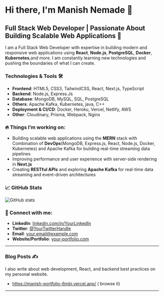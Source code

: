 # Hi there, I'm Manish Nemade 👋

## Full Stack Web Developer | Passionate About Building Scalable Web Applications 🚀

I am a Full Stack Web Developer with expertise in building modern and responsive web applications using **React**, **Node.js**, **PostgreSQL**, **Docker**, **Kubernetes**,and more. I am constantly learning new technologies and pushing the boundaries of what I can create.

### Technologies & Tools 🛠️
- **Frontend**: HTML5, CSS3, TailwindCSS, React, Next.js, TypeScript
- **Backend**: Node.js, Express.Js
- **Database**:   MongoDB, MySQL, SQL, PostgreSQL 
- **Others**: Apache Kafka, Kubernetes, java, C++
- **Deployment & CI/CD**: Docker, Heroku, Vercel, Netlify, AWS
- **Other**: Cloudinary, Prisma, Webpack, Nginx

### 🔥 Things I’m working on:
- Building scalable web applications using the **MERN** stack with Combination of **DevOps**(MongoDB, Express.js, React, Node.js, Docker, Kubernetes) and Apache Kafka for building real-time streaming data pipelines
- Improving performance and user experience with server-side rendering in **Next.js**
- Creating **RESTful APIs** and exploring  **Apache Kafka** for real-time data streaming and event-driven architectures

### 📈 GitHub Stats
![GitHub stats](https://github-readme-stats.vercel.app/api?username=YourUsername&show_icons=true&hide=prs&count_private=true&hide_title=true)

### 🚀 Connect with me:
- **LinkedIn**: [linkedin.com/in/YourLinkedIn](https://www.linkedin.com/in/YourLinkedIn)
- **Twitter**: [@YourTwitterHandle](https://twitter.com/YourTwitterHandle)
- **Email**: your.email@example.com
- **Website/Portfolio**: [your-portfolio.com](https://manish-portfolio-6mbj.vercel.app/)

---

### Blog Posts ✍️

I also write about web development, React, and backend best practices on my personal website.

- https://manish-portfolio-6mbj.vercel.app/ ( browse it)

---
